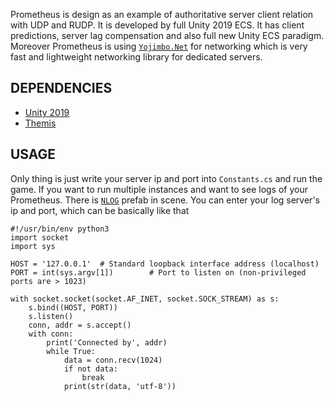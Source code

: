 Prometheus is design as an example of authoritative server client relation with UDP and RUDP.
It is developed by full Unity 2019 ECS. It has client predictions, server lag 
compensation and also full new Unity ECS paradigm. Moreover Prometheus is using
[`Yojimbo.Net`](https://github.com/erdinckaya/yojimbo.net) for networking which is very fast and 
lightweight networking library for dedicated servers.

## DEPENDENCIES
* [Unity 2019](https://unity3d.com/get-unity/download)
* [Themis](https://github.com/erdinckaya/themis)

## USAGE

Only thing is just write your server ip and port into `Constants.cs` and run the game.
If you want to run multiple instances and want to see logs of your Prometheus.
There is [`NLOG`](https://github.com/sschmid/NLog) prefab in scene. You can enter your log server's 
ip and port, which can be basically like that
```
#!/usr/bin/env python3
import socket
import sys

HOST = '127.0.0.1'  # Standard loopback interface address (localhost)
PORT = int(sys.argv[1])        # Port to listen on (non-privileged ports are > 1023)

with socket.socket(socket.AF_INET, socket.SOCK_STREAM) as s:
    s.bind((HOST, PORT))
    s.listen()
    conn, addr = s.accept()
    with conn:
        print('Connected by', addr)
        while True:
            data = conn.recv(1024)
            if not data:
                break
            print(str(data, 'utf-8'))
```

